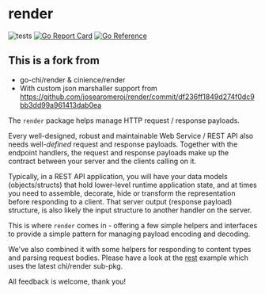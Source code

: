 # render

![tests](https://github.com/go-chi/render/actions/workflows/test.yml/badge.svg)
[![Go Report Card](https://goreportcard.com/badge/github.com/go-chi/render)](https://goreportcard.com/report/github.com/go-chi/render)
[![Go Reference](https://pkg.go.dev/badge/github.com/go-chi/render.svg)](https://pkg.go.dev/github.com/go-chi/render)

## This is a fork from
* go-chi/render & cinience/render
* With custom json marshaller support from https://github.com/josearomeroj/render/commit/df236ff1849d274f0dc9bb3dd99a961413dab0ea

The `render` package helps manage HTTP request / response payloads.

Every well-designed, robust and maintainable Web Service / REST API also needs
well-*defined* request and response payloads. Together with the endpoint handlers,
the request and response payloads make up the contract between your server and the
clients calling on it.

Typically, in a REST API application, you will have your data models (objects/structs)
that hold lower-level runtime application state, and at times you need to assemble,
decorate, hide or transform the representation before responding to a client. That
server output (response payload) structure, is also likely the input structure to
another handler on the server.

This is where `render` comes in - offering a few simple helpers and interfaces to
provide a simple pattern for managing payload encoding and decoding.

We've also combined it with some helpers for responding to content types and parsing
request bodies. Please have a look at the [rest](https://github.com/go-chi/chi/blob/master/_examples/rest/main.go)
example which uses the latest chi/render sub-pkg.

All feedback is welcome, thank you!

